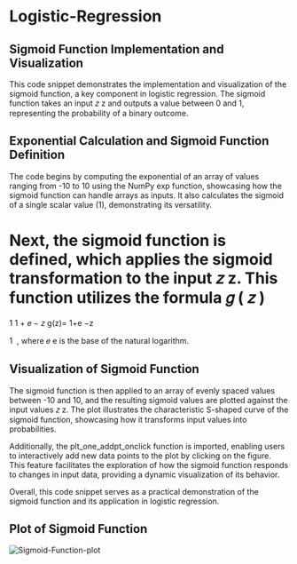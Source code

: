 # Logistic-Regression
## Sigmoid Function Implementation and Visualization
This code snippet demonstrates the implementation and visualization of the sigmoid function, a key component in logistic regression. The sigmoid function takes an input 
𝑧
z and outputs a value between 0 and 1, representing the probability of a binary outcome.

## Exponential Calculation and Sigmoid Function Definition
The code begins by computing the exponential of an array of values ranging from -10 to 10 using the NumPy exp function, showcasing how the sigmoid function can handle arrays as inputs. It also calculates the sigmoid of a single scalar value (1), demonstrating its versatility.

Next, the sigmoid function is defined, which applies the sigmoid transformation to the input 
𝑧
z. This function utilizes the formula 
𝑔
(
𝑧
)
=
1
1
+
𝑒
−
𝑧
g(z)= 
1+e 
−z
 
1
​
 , where 
𝑒
e is the base of the natural logarithm.

## Visualization of Sigmoid Function
The sigmoid function is then applied to an array of evenly spaced values between -10 and 10, and the resulting sigmoid values are plotted against the input values 
𝑧
z. The plot illustrates the characteristic S-shaped curve of the sigmoid function, showcasing how it transforms input values into probabilities.

Additionally, the plt_one_addpt_onclick function is imported, enabling users to interactively add new data points to the plot by clicking on the figure. This feature facilitates the exploration of how the sigmoid function responds to changes in input data, providing a dynamic visualization of its behavior.

Overall, this code snippet serves as a practical demonstration of the sigmoid function and its application in logistic regression.


## Plot of Sigmoid Function
![Sigmoid-Function-plot](https://github.com/UMMY87/Logistic-Regression/assets/117314436/35282501-499c-4e85-82ec-e46a23e6c518)

